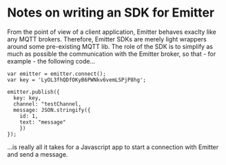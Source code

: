 # Notes on writing an SDK for Emitter

From the point of view of a client application, Emitter behaves exaclty like any MQTT brokers. Therefore, Emitter SDKs are merely light wrappers around some pre-existing MQTT lib. The role of the SDK is to simplify as much as possible the communication with the Emitter broker, so that - for example - the following code...

```
var emitter = emitter.connect(); 
var key = 'LyOL3fhQDfOKyB6PWNkv6vemLSPjP8hg';

emitter.publish({
  key: key,
  channel: "testChannel,
  message: JSON.stringify({
    id: 1,
    text: "message"
    })
});
```

...is really all it takes for a Javascript app to start a connection with Emitter and send a message.
